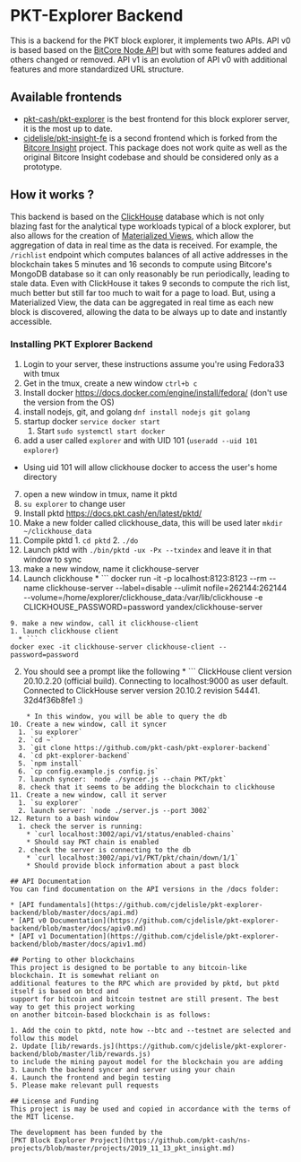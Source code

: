 # PKT-Explorer Backend

This is a backend for the PKT block explorer, it implements two APIs. API v0 is based based on the 
[BitCore Node API](https://github.com/bitpay/bitcore/blob/master/packages/bitcore-node/docs/api-documentation.md)
but with some features added and others changed or removed. API v1 is an evolution of API v0 with
additional features and more standardized URL structure.

## Available frontends
* [pkt-cash/pkt-explorer](https://github.com/pkt-cash/pkt-explorer) is the best frontend for this
block explorer server, it is the most up to date.
* [cjdelisle/pkt-insight-fe](https://github.com/cjdelisle/pkt-explorer-insightfe) is a second frontend
which is forked from the [Bitcore Insight](https://github.com/bitpay/bitcore/tree/master/packages/insight)
project. This package does not work quite as well as the original Bitcore Insight codebase and should
be considered only as a prototype.

## How it works ?
This backend is based on the [ClickHouse](https://clickhouse.yandex/) database which is not only
blazing fast for the analytical type workloads typical of a block explorer, but also allows for the
creation of
[Materialized Views](https://www.altinity.com/blog/clickhouse-materialized-views-illuminated-part-1),
which allow the aggregation of data in real time as the data is received. For example, the `/richlist`
endpoint which computes balances of all active addresses in the blockchain takes 5 minutes and 16
seconds to compute using Bitcore's MongoDB database so it can only reasonably be run periodically,
leading to stale data. Even with ClickHouse it takes 9 seconds to compute the rich list, much better
but still far too much to wait for a page to load. But, using a Materialized View, the data can be
aggregated in real time as each new block is discovered, allowing the data to be always up to date
and instantly accessible.

### Installing PKT Explorer Backend

1. Login to your server, these instructions assume you're using Fedora33 with tmux
2. Get in the tmux, create a new window `ctrl+b c`
3. Install docker https://docs.docker.com/engine/install/fedora/ (don't use the version from the OS)
4. install nodejs, git, and golang `dnf install nodejs git golang`
5. startup docker `service docker start`
   1. Start `sudo systemctl start docker`
6. add a user called `explorer` and with UID 101 (`useradd --uid 101 explorer`)
  * Using uid 101 will allow clickhouse docker to access the user's home directory
7. open a new window in tmux, name it pktd
  1. `su explorer` to change user
  2. Install pktd https://docs.pkt.cash/en/latest/pktd/
  3. Make a new folder called clickhouse_data, this will be used later `mkdir ~/clickhouse_data`
  4. Compile pktd
    1. `cd pktd`
    2. `./do`
  5. Launch pktd with `./bin/pktd -ux -Px --txindex` and leave it in that window to sync
8. make a new window, name it clickhouse-server
  1. Launch clickhouse
    * ```
  docker run -it -p localhost:8123:8123 --rm --name clickhouse-server --label=disable --ulimit nofile=262144:262144 --volume=/home/explorer/clickhouse_data:/var/lib/clickhouse -e CLICKHOUSE_PASSWORD=password yandex/clickhouse-server
  ```
9. make a new window, call it clickhouse-client
  1. launch clickhouse client
    * ```
  docker exec -it clickhouse-server clickhouse-client --password=password
  ```
  2. You should see a prompt like the following
    * ```
    ClickHouse client version 20.10.2.20 (official build).
Connecting to localhost:9000 as user default.
Connected to ClickHouse server version 20.10.2 revision 54441.
32d4f36b8fe1 :)
```
    * In this window, you will be able to query the db
10. Create a new window, call it syncer
  1. `su explorer`
  2. `cd ~`
  3. `git clone https://github.com/pkt-cash/pkt-explorer-backend`
  4. `cd pkt-explorer-backend`
  5. `npm install`
  6. `cp config.example.js config.js`
  7. launch syncer: `node ./syncer.js --chain PKT/pkt`
  8. check that it seems to be adding the blockchain to clickhouse
11. Create a new window, call it server
  1. `su explorer`
  2. launch server: `node ./server.js --port 3002`
12. Return to a bash window
  1. check the server is running:
    * `curl localhost:3002/api/v1/status/enabled-chains`
    * Should say PKT chain is enabled
  2. check the server is connecting to the db
    * `curl localhost:3002/api/v1/PKT/pkt/chain/down/1/1`
    * Should provide block information about a past block

## API Documentation
You can find documentation on the API versions in the /docs folder:

* [API fundamentals](https://github.com/cjdelisle/pkt-explorer-backend/blob/master/docs/api.md)
* [API v0 Documentation](https://github.com/cjdelisle/pkt-explorer-backend/blob/master/docs/apiv0.md)
* [API v1 Documentation](https://github.com/cjdelisle/pkt-explorer-backend/blob/master/docs/apiv1.md)

## Porting to other blockchains
This project is designed to be portable to any bitcoin-like blockchain. It is somewhat reliant on
additional features to the RPC which are provided by pktd, but pktd itself is based on btcd and
support for bitcoin and bitcoin testnet are still present. The best way to get this project working
on another bitcoin-based blockchain is as follows:

1. Add the coin to pktd, note how --btc and --testnet are selected and follow this model
2. Update [lib/rewards.js](https://github.com/cjdelisle/pkt-explorer-backend/blob/master/lib/rewards.js)
to include the mining payout model for the blockchain you are adding
3. Launch the backend syncer and server using your chain
4. Launch the frontend and begin testing
5. Please make relevant pull requests

## License and Funding
This project is may be used and copied in accordance with the terms of the MIT license.

The development has been funded by the
[PKT Block Explorer Project](https://github.com/pkt-cash/ns-projects/blob/master/projects/2019_11_13_pkt_insight.md)
